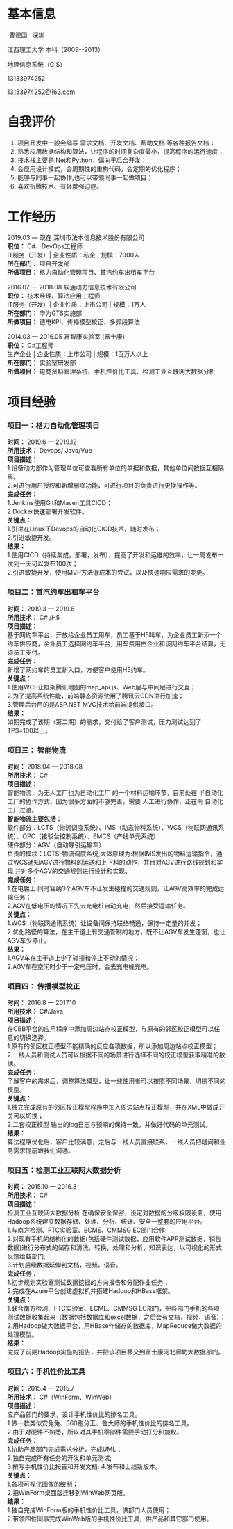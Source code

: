# 基本信息 #

  曹德国    深圳
  
  江西理工大学 本科（2009--2013）
  
  地理信息系统（GIS）
  
  13133974252
  
  13133974252@163.com


# 自我评价 # 
1. 项目开发中一般会编写 需求文档、开发文档、帮助文档 等各种报告文档；
2. 熟悉应用数据结构和算法，让程序的时间复杂度最小，提高程序的运行速度；
3. 技术栈主要是.Net和Python，偏向于后台开发；
4. 会应用设计模式，会周期性的重构代码，会定期的优化程序；
5. 能够与同事一起协作,也可以带领同事一起做项目；
6. 喜欢折腾技术、有轻度强迫症。  


# 工作经历 #
2019.03 — 现在  深圳市法本信息技术股份有限公司  
**职位：** C#、DevOps工程师  
IT服务（开发）| 企业性质：私企 | 规模：7000人  
**所在部门：** 项目开发部  
**所做项目：** 格力自动化管理项目、首汽约车出租车平台  

2016.07 — 2018.08  软通动力信息技术有限公司  
**职位：** 技术经理、算法应用工程师  
IT服务（开发）| 企业性质：上市公司 | 规模：1万人  
**所在部门：** 华为GTS实施部  
**所做项目：** 德电KPI、传播模型校正、多频段算法  

2014.03 — 2016.05  富智康实验室 (富士康)  
**职位：** C#工程师  
生产企业 | 企业性质：上市公司 | 规模：1百万人以上  
**所在部门：** 实验室研发部  
**所做项目：** 电商资料管理系统、手机性价比工具、检测工业互联网大数据分析  


# 项目经验 #

### 项目一：格力自动化管理项目  
**时间：** 2019.6 — 2019.12  
**所用技术：**  Devops/ Java/Vue  
**项目描述：**  
1.设备动力部作为管理单位可查看所有单位的单据和数据，其他单位间数据互相隔离。  
2.可进行用户授权和新增删除功能，可进行项目的负责进行更换操作等。    
**完成任务：**    
1.Jenkins使用Git和Maven工具CICD；  
2.Docker快速部署开发软件。  
**关键点：**  
1.引进在Linux下Devops的自动化CICD技术，随时发布；  
2.引进敏捷开发。  
**结果：**  
1.使用CICD（持续集成，部署，发布），提高了开发和运维的效率，让一周发布一次到一天可以发布100次；  
2.引进敏捷开发，使用MVP方法低成本的尝试，以及快速响应需求的变更。  


### 项目二：首汽约车出租车平台  
**时间：** 2019.3 — 2019.6  
**所用技术：** C# /H5  
**项目描述：**    
基于网约车平台，开放给企业员工用车，员工基于H5叫车，为企业员工新添一个约车供应商，企业员工选择网约车平台，用车费用由企业和该网约车平台结算，无须员工支付。  
**完成任务：**   
新增了网约车的员工新入口，方便客户使用H5约车。  
**关键点：**  
1.使用WCF让框架腾讯地图的map_api.js、Web层与中间层进行交互；  
2.为了提高系统性能，前端静态资源使用了腾讯云CDN进行加速；   
3.管理后台用的是ASP.NET MVC技术给前端提供接口。  
**结果：**  
如期完成了该期（第二期）的需求，交付给了客户测试，压力测试达到了TPS=100以上。  


### 项目三： 智能物流 
**时间：** 2018.04 — 2018.08  
**所用技术：** C#  
**项目描述：**  
智能物流，为无人工厂也为自动化工厂 的一个材料运输环节，目前处在 半自动化工厂的协作方式，因为很多方面的不够完善，需要 人工进行协作，正在向 自动化工厂过渡。  
**智能物流主要包括：**    
软件部分：LCTS（物流调度系统）、IMS（动态物料系统）、WCS（物联网通讯系统）、OPC（接驳台控制系统）、EMCS（产线单元系统）  
硬件部分：AGV（自动导引运输车）  
负责的模块：LCTS-物流调度系统,大体原理为:根据IMS发出的物料运输指令，通过WCS通知AGV进行物料的运送和上下料的动作，并且对AGV进行路线规划和实现 并对多个AGV的交通规则进行设计和实现。  
**完成任务：**    
1.在电镀上 同时容纳3个AGV车不让发生碰撞的交通规则，让AGV高效率的完成运输任务；  
2.AGV在低电压的情况下先去充电桩自动充电，然后接受运输任务。  
**关键点：**  
1.WCS（物联网通讯系统）让设备间保持联络畅通，保持一定量的并发；  
2.优化路径的算法，在主干道上有交通管制的地方，既不让AGV车发生蓬窗，也让AGV车少停止。  
**结果：**  
1.AGV车在主干道上少了碰撞和停止不动的情况；  
2.AGV车在空闲时少于一定电压时，会去充电桩充电。  

### 项目四： 传播模型校正    
**时间：** 2016.8 — 2017.10  
**所用技术：** C#/Java  
**项目描述：**   
在CBB平台的应用程序中添加周边站点校正模型，与原有的邻区校正模型可以任意的切换选择。  
1.原有的邻区校正模型不能精确的反应各项数据，所以添加周边站点校正模型；  
2.一线人员和测试人员可以根据不同的场景进行选择不同的校正模型获取精准的数据。  
**完成任务：**    
了解客户的需求后，调整算法模型，让一线使用者可以按照不同场景，切换不同的模型。  
**关键点：**  
1.独立完成原有的邻区校正模型程序中加入周边站点校正模型，并在XML中做成开关可以切换；  
2.二套校正模型 输出的log日志与预期的保持一致，并做好代码的单元测试。  
**结果：**  
算法程序优化后，客户比较满意，之后与一线人员直接联系，一线人员把疑问和业务需求提前跟我们沟通。  


### 项目五：检测工业互联网大数据分析  
**时间：** 2015.10 — 2016.3  
**所用技术：** C#  
**项目描述：**  
检测工业互联网大数据分析 在确保安全保密，设定对数据的分级权限设置，使用Hadoop系统建立数据存储、处理、分析、统计、安全一整套的应用平台。  
1.与南方检测、FTC实验室、ECME、CMMSG EC部门合作;    
2.对现有手机的结构化的数据(包括硬件测试数据，应用软件APP测试数据，销售数据)进行分布式的储存和清洗，转换，处理和分析，知识表达，以可视化的形式反馈给各部门;  
3.计划后续数据延伸到文档，视频，语音。  
**完成任务：**    
1.初步规划实验室测试数据挖掘的方向报告和分配作业任务；  
2.完成在Azure平台创建虚拟机并搭建Hadoop和HBase框架。  
**关键点：**  
1.联合南方检测、FTC实验室、ECME、CMMSG EC部门，把各部门手机的各项测试数据收集起来（数据包括数据库和excel数据，之后会有文档，视频，语音）；  
2.用Hadoop做大数据平台，用HBase作储存的数据库，MapReduce做大数据的处理模型。  
**结果：**  
完成了前期Hadoop实施的报告，并把该项目移交到富士康河北廊坊大数据部门。  

### 项目六：手机性价比工具  
**时间：** 2015.4 — 2015.7  
**所用技术：** C#（WinForm、WinWeb）  
**项目描述：**  
应产品部门的要求，设计手机性价比的排名工具。  
1.做一款类似安兔兔、360跑分王、鲁大师的手机性价比的排名工具。  
2.由于对硬件不熟悉，所以对其手机零部件需要手动打分和加权。  
**完成任务：**    
1.协助产品部门完成需求分析，完成UML；  
2.独自完成所有任务的开发和单元测试;  
3.撰写手机性价比报告和开发文档;
4.发布和上线新版本。  
**关键点：**  
1.各项可视化图像的绘制；  
2.把WinForm桌面版迁移到WinWeb网页版。  
**结果：**  
1.独自完成WinForm版的手机性价比工具，供部门人员使用；  
2.带领四位同事完成WinWeb版的手机性价比工具，供产品和其它部门使用。  
